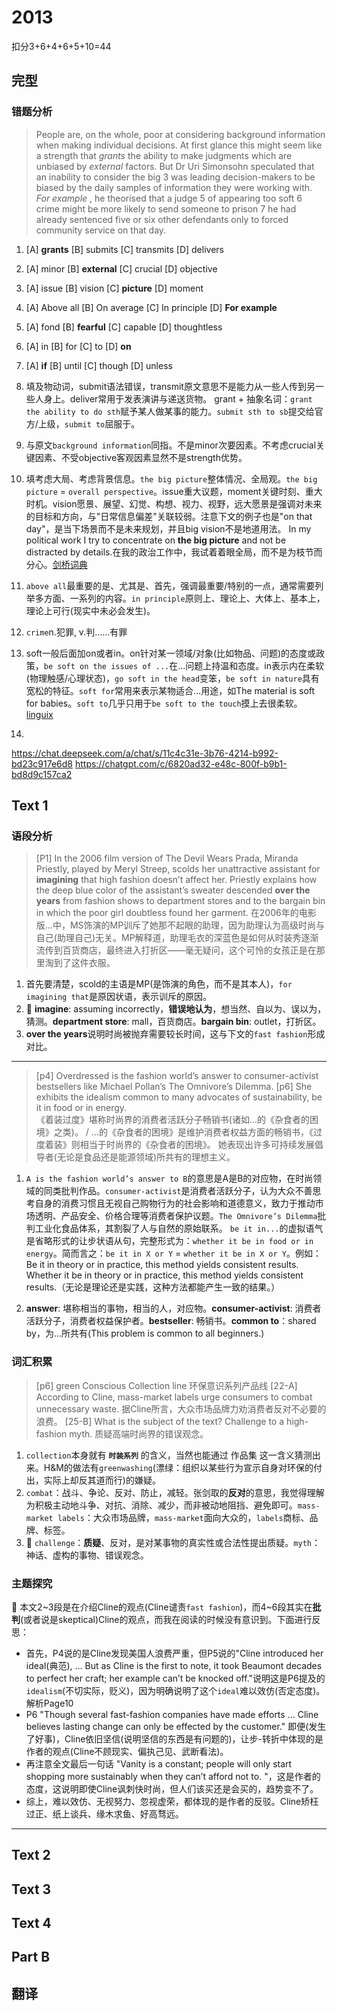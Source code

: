 # 2013

扣分3+6+4+6+5+10=44

## 完型

### 错题分析

> People are, on the whole, poor at considering background information when making individual decisions.  At  first glance this might seem like a strength that     *grants*     the ability to make judgments which are unbiased by      *external*      factors. But Dr Uri Simonsohn speculated that an inability to consider the big     3     was leading decision-makers to be biased by the daily samples of information they were working with.     *For example*     , he theorised that a judge     5     of appearing too soft     6      crime might be more likely to send someone to prison    7     he had already sentenced five or six other defendants only to forced community service on that day.
1. [A] **grants**	[B] submits	[C] transmits	[D] delivers
2. [A] minor	[B] **external**	[C] crucial	[D] objective
3. [A] issue	[B] vision	[C] **picture**	[D] moment
4. [A] Above all	[B] On average	[C] In principle	[D] **For example**
5. [A] fond	[B] **fearful**	[C] capable	[D] thoughtless
6. [A] in	[B] for	[C] to	[D] **on**
7. [A] **if**	[B] until	[C] though	[D] unless


1. 填及物动词，submit语法错误，transmit原文意思不是能力从一些人传到另一些人身上。deliver常用于发表演讲与递送货物。
grant + 抽象名词：`grant the ability to do sth`赋予某人做某事的能力。`submit sth to sb`提交给官方/上级，`submit to`屈服于。
2. 与原文`background information`同指。不是minor次要因素。不考虑crucial关键因素、不受objective客观因素显然不是strength优势。
3. 填考虑大局、考虑背景信息。`the big picture`整体情况、全局观。`the big picture` = `overall perspective`。issue重大议题，moment关键时刻、重大时机。vision愿景、展望、幻觉、构想、视力、视野，远大愿景是强调对未来的目标和方向，与"日常信息偏差"关联较弱。注意下文的例子也是"on that day"，是当下场景而不是未来规划，并且big vision不是地道用法。
In my political work I try to concentrate on **the big picture** and not be distracted by details.在我的政治工作中，我试着着眼全局，而不是为枝节而分心。[剑桥词典](https://dictionary.cambridge.org/us/dictionary/english-chinese-traditional/big-bigger-picture?utm_source=chatgpt.com)
4. `above all`最重要的是、尤其是、首先，强调最重要/特别的一点，通常需要列举多方面、一系列的内容。`in principle`原则上、理论上、大体上、基本上，理论上可行(现实中未必会发生)。
5. `crime`n.犯罪, v.判……有罪
6. soft一般后面加on或者in。on针对某一领域/对象(比如物品、问题)的态度或政策，`be soft on the issues of ...`在...问题上持温和态度。in表示内在柔软(物理触感/心理状态)，`go soft in the head`变笨，`be soft in nature`具有宽松的特征。`soft for`常用来表示某物适合…用途，如The material is soft for babies。`soft to`几乎只用于`be soft to the touch`摸上去很柔软。[linguix](https://linguix.com/english/preposition/preposition-before-noun/view/soft-on-soft-in)
7. 

https://chat.deepseek.com/a/chat/s/11c4c31e-3b76-4214-b992-bd23c917e6d8
https://chatgpt.com/c/6820ad32-e48c-800f-b9b1-bd8d9c157ca2




## Text 1

### 语段分析

> [P1] In the 2006 film version of The Devil Wears Prada, Miranda Priestly, played by Meryl Streep, scolds her unattractive assistant for **imagining** that high fashion doesn’t affect her. Priestly explains how the deep blue color of the assistant’s sweater descended **over the years** from fashion shows to department stores and to the bargain bin in which the poor girl doubtless found her garment.
在2006年的电影版...中，MS饰演的MP训斥了她那不起眼的助理，因为助理认为高级时尚与自己(助理自己)无关。MP解释道，助理毛衣的深蓝色是如何从时装秀逐渐流传到百货商店，最终进入打折区——毫无疑问，这个可怜的女孩正是在那里淘到了这件衣服。

1. 首先要清楚，scold的主语是MP(是饰演的角色，而不是其本人)，`for imagining that`是原因状语，表示训斥的原因。
2. 📌 **imagine**: assuming incorrectly，**错误地认为**，想当然、自以为、误以为，猜测。**department store**: mall，百货商店。**bargain bin**: outlet，打折区。
3. **over the years**说明时尚被抛弃需要较长时间，这与下文的`fast fashion`形成对比。

---

> [p4] Overdressed is the fashion world’s answer to consumer-activist bestsellers like Michael Pollan’s The Omnivore’s Dilemma. 
  [p6] She exhibits the idealism common to many advocates of sustainability, be it in food or in energy.  
  《着装过度》堪称时尚界的消费者活跃分子畅销书(诸如...的《杂食者的困境》之类)。 / ...的《杂食者的困境》是维护消费者权益方面的畅销书，《过度着装》则相当于时尚界的《杂食者的困境》。
  她表现出许多可持续发展倡导者(无论是食品还是能源领域)所共有的理想主义。

1. `A is the fashion world’s answer to B`的意思是A是B的对应物，在时尚领域的同类批判作品。`consumer-activist`是消费者活跃分子，认为大众不善思考自身的消费习惯且无视自己购物行为的社会影响和道德意义，致力于推动市场透明、产品安全、价格合理等消费者保护议题。`The Omnivore’s Dilemma`批判工业化食品体系，其割裂了人与自然的原始联系。
`be it in...`的虚拟语气是省略形式的让步状语从句，完整形式为：`whether it be in food or in energy`。简而言之：`be it in X or Y` = `whether it be in X or Y`。例如：Be it in theory or in practice, this method yields consistent results. Whether it be in theory or in practice, this method yields consistent results.（无论是理论还是实践，这种方法都能产生一致的结果。）

2. **answer**: 堪称相当的事物，相当的人，对应物。**consumer-activist**: 消费者活跃分子，消费者权益保护者。**bestseller**: 畅销书。**common to**：shared by，为…所共有(This problem is common to all beginners.)

### 词汇积累


> [p6] green Conscious Collection line
 环保意识系列产品线
  [22-A] According to Cline, mass-market labels urge consumers to combat unnecessary waste.
 据Cline所言，大众市场品牌力劝消费者反对不必要的浪费。 
  [25-B] What is the subject of the text?  Challenge to a high-fashion myth.
 质疑高端时尚界的错误观念。

1. `collection`本身就有 **`时装系列`** 的含义，当然也能通过 作品集 这一含义猜测出来。H&M的做法有`greenwashing`(漂绿：组织以某些行为宣示自身对环保的付出，实际上却反其道而行)的嫌疑。
2. `combat`：战斗、争论、反对、防止，减轻。张剑取的**反对**的意思，我觉得理解为积极主动地斗争、对抗、消除、减少，而非被动地阻挡、避免即可。`mass-market labels`：大众市场品牌，`mass-market`面向大众的，`labels`商标、品牌、标签。
3. 📌 `challenge`：**质疑**、反对，是对某事物的真实性或合法性提出质疑。`myth`：神话、虚构的事物、错误观念。

### 主题探究

🎯 本文2~3段是在介绍Cline的观点(Cline谴责`fast fashion`)，而4~6段其实在**批判**(或者说是skeptical)Cline的观点，而我在阅读的时候没有意识到。下面进行反思：
- 首先，P4说的是Cline发现美国人浪费严重，但P5说的"Cline introduced her ideal(典范), ... But as Cline is the first to note, it took Beaumont decades to perfect her craft; her example can’t be knocked off."说明这是P6提及的`idealism`(不切实际，贬义)，因为明确说明了这个`ideal`难以效仿(否定态度)。解析Page10
- P6 "Though several fast-fashion companies have made efforts ... Cline believes lasting change can only be effected by the customer." 即便(发生了好事)，Cline依旧坚信(说明坚信的东西是有问题的)，让步-转折中体现的是作者的观点(Cline不顾现实、偏执己见、武断看法)。
- 再注意全文最后一句话 "Vanity is a constant; people will only start shopping more sustainably when they can’t afford not to. "，这是作者的态度，这说明即使Cline讽刺快时尚，但人们该买还是会买的，趋势变不了。
- 综上，难以效仿、无视努力、忽视虚荣，都体现的是作者的反驳。Cline矫枉过正、纸上谈兵、缘木求鱼、好高骛远。


---

## Text 2

## Text 3

## Text 4

## Part B

## 翻译


